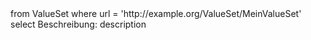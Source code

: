 <fql output="inline">
from
	ValueSet
where
	url = 'http://example.org/ValueSet/MeinValueSet'
select
	Beschreibung: description
</fql>